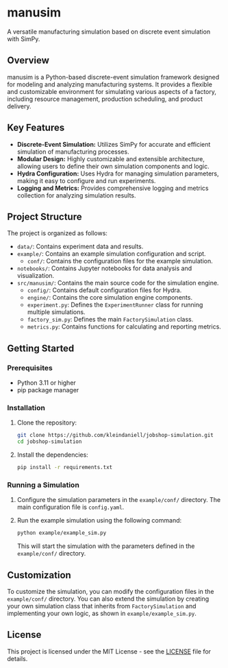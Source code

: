 # manusim

A versatile manufacturing simulation based on discrete event simulation with SimPy.

## Overview

manusim is a Python-based discrete-event simulation framework designed for modeling and analyzing manufacturing systems. It provides a flexible and customizable environment for simulating various aspects of a factory, including resource management, production scheduling, and product delivery.

## Key Features

-   **Discrete-Event Simulation:** Utilizes SimPy for accurate and efficient simulation of manufacturing processes.
-   **Modular Design:** Highly customizable and extensible architecture, allowing users to define their own simulation components and logic.
-   **Hydra Configuration:** Uses Hydra for managing simulation parameters, making it easy to configure and run experiments.
-   **Logging and Metrics:** Provides comprehensive logging and metrics collection for analyzing simulation results.

## Project Structure

The project is organized as follows:

-   `data/`: Contains experiment data and results.
-   `example/`: Contains an example simulation configuration and script.
    -   `conf/`: Contains the configuration files for the example simulation.
-   `notebooks/`: Contains Jupyter notebooks for data analysis and visualization.
-   `src/manusim/`: Contains the main source code for the simulation engine.
    -   `config/`: Contains default configuration files for Hydra.
    -   `engine/`: Contains the core simulation engine components.
    -   `experiment.py`: Defines the `ExperimentRunner` class for running multiple simulations.
    -   `factory_sim.py`: Defines the main `FactorySimulation` class.
    -   `metrics.py`: Contains functions for calculating and reporting metrics.

## Getting Started

### Prerequisites

-   Python 3.11 or higher
-   pip package manager

### Installation

1.  Clone the repository:

    ```bash
    git clone https://github.com/kleindaniell/jobshop-simulation.git
    cd jobshop-simulation
    ```

2.  Install the dependencies:

    ```bash
    pip install -r requirements.txt
    ```

### Running a Simulation

1.  Configure the simulation parameters in the `example/conf/` directory. The main configuration file is `config.yaml`.
2.  Run the example simulation using the following command:

    ```bash
    python example/example_sim.py
    ```

    This will start the simulation with the parameters defined in the `example/conf/` directory.

## Customization

To customize the simulation, you can modify the configuration files in the `example/conf/` directory. You can also extend the simulation by creating your own simulation class that inherits from `FactorySimulation` and implementing your own logic, as shown in `example/example_sim.py`.

## License

This project is licensed under the MIT License - see the [LICENSE](LICENSE) file for details.
